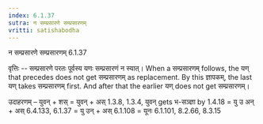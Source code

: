 ```yaml
---
index: 6.1.37
sutra: न सम्प्रसारणे सम्प्रसारणम्
vritti: satishabodha
---
```



 न सम्प्रसारणे सम्प्रसारणम् 6.1.37 


वृत्तिः -- सम्प्रसारणे परतः पूर्वस्य यणः सम्प्रसारणं न स्यात्। When a सम्प्रसारणम् follows, the यण् that precedes does not get सम्प्रसारणम् as replacement. By this ज्ञापकम्, the last यण् takes सम्प्रसारणम् first. And after that the earlier यण् does not get सम्प्रसारणम्। 


उदाहरणम् – युवन् + शस् = युवन् + अस् 1.3.8, 1.3.4, युवन् gets भ-सञ्ज्ञा by 1.4.18 = यु उ अन् + अस् 6.4.133, 6.1.37 = यु उन् + अस् 6.1.108 = यूनः 6.1.101, 8.2.66, 8.3.15 


